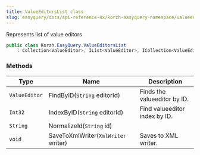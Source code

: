 ```yaml
---
title: ValueEditorsList class
slug: easyquery/docs/api-reference-4x/korzh-easyquery-namespace/valueeditorslist-class
---
```



Represents list of value editors
```csharp
public class Korzh.EasyQuery.ValueEditorsList
    : Collection<ValueEditor>, IList<ValueEditor>, ICollection<ValueEditor>, IEnumerable<ValueEditor>, IEnumerable, IList, ICollection, IReadOnlyList<ValueEditor>, IReadOnlyCollection<ValueEditor>

```

### Methods

| Type | Name | Description | 
| --- | --- | --- | 
| `ValueEditor` | FindByID(`String` editorId) | Finds the valueeditor by ID. | 
| `Int32` | IndexByID(`String` editorId) | Find valueeditor index by ID. | 
| `String` | NormalizeId(`String` id) |  | 
| `void` | SaveToXmlWriter(`XmlWriter` writer) | Saves to XML writer. |